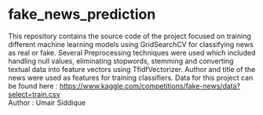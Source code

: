 # fake_news_prediction
This repository contains the source code of the project focused on training different machine learning models using GridSearchCV for classifying news as real or fake. Several Preprocessing techniques were used which included handling null values, eliminating stopwords, stemming and converting textual data into feature vectors using TfidfVectorizer. Author and title of the news were used as features for training classifiers. Data for this project can be found here : https://www.kaggle.com/competitions/fake-news/data?select=train.csv
<br>
Author : Umair Siddique
